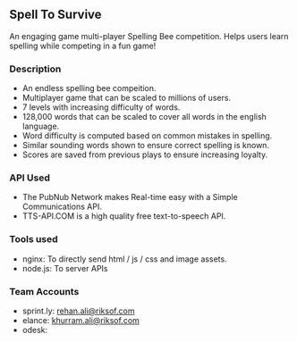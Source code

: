 ## Spell To Survive
An engaging game multi-player Spelling Bee competition. Helps users learn spelling while competing in a fun game!

### Description

- An endless spelling bee compeition.
- Multiplayer game that can be scaled to millions of users.
- 7 levels with increasing difficulty of words.
- 128,000 words that can be scaled to cover all words in the english language.
- Word difficulty is computed based on common mistakes in spelling.
- Similar sounding words shown to ensure correct spelling is known.
- Scores are saved from previous plays to ensure increasing loyalty.

### API Used
- The PubNub Network makes Real-time easy with a Simple Communications API.
- TTS-API.COM is a high quality free text-to-speech API.

### Tools used
- nginx: To directly send html / js / css and image assets.
- node.js: To server APIs

### Team Accounts
- sprint.ly: rehan.ali@riksof.com
- elance: khurram.ali@riksof.com 
- odesk: 
